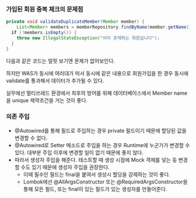 ### 가입된 회원 중복 체크의 문제점

```java
private void validateDuplicateMember(Member member) {
	List<Member> members = memberRepository.findByName(member.getName());
  if (!members.isEmpty()) {
    throw new IllegalStateException("이미 존재하는 회원입니다");
  }
}
```

다음과 같은 코드는 얼핏 보기엔 문제가 없어보인다.

하지만 WAS가 동시에 여러대가 떠서 동시에 같은 내용으로 회원가입을 한 경우 동시에 validate를 통과해서 데이터가 추가될 수 있다.

실무에선 멀티쓰레드 환경에서 최후의 방어를 위해 데이터베이스에서 Member name을 unique 제약조건을 거는 것이 좋다.



### 의존 주입

- @Autowired를 통해 필드로 주입하는 경우 private 필드이기 때문에 할당된 값을 변경할 수 없다.
- @Autowired로 Setter 메소드로 주입을 하는 경우 Runtime에 누군가가 변경할 수 있다. 대부분 주입 이후에 변경할 일이 없기 때문에 좋지 않다.
- 따라서 생성자 주입을 해준다. 테스트할 때 생성 시점에 Mock 객체를 넣는 등 변경할 수도 있기 때문에 생성자 주입을 권장한다.
  - 이때 필수인 필드는 final을 붙여서 생성시 할당을 강제하는 것이 좋다.
  - Lombok에선 @AllArgsConstructor 또는 @RequiredArgsConstructor을 통해 모든 필드, 또는 final이 있는 필드가 있는 생성자를 만들어준다.